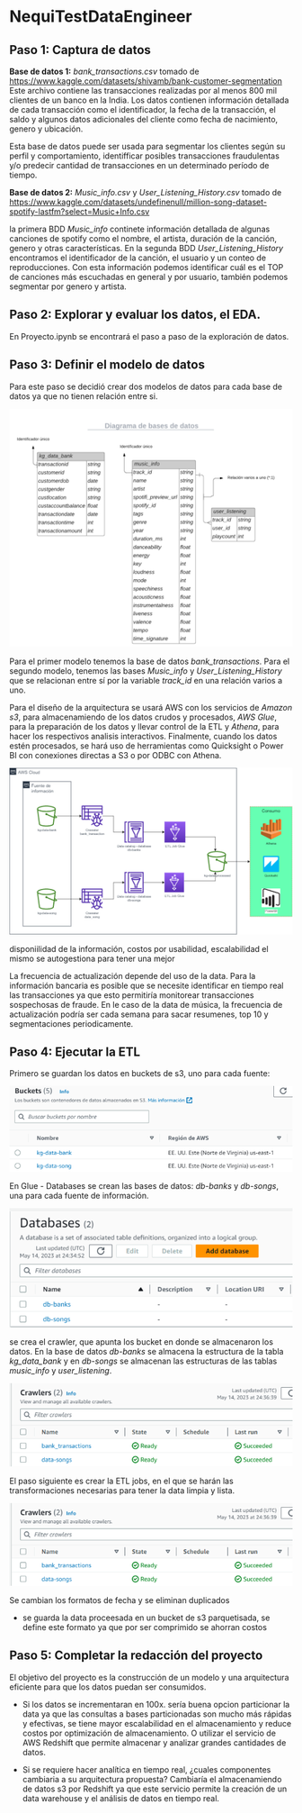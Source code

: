 # NequiTestDataEngineer
## Paso 1: Captura de datos

**Base de datos 1:** *bank_transactions.csv* tomado de https://www.kaggle.com/datasets/shivamb/bank-customer-segmentation 
Este archivo contiene las transacciones realizadas por al menos 800 mil clientes de un banco en la India. Los datos contienen información detallada de cada transacción como el identificador, la fecha de la transacción, el saldo y algunos datos adicionales del cliente como fecha de nacimiento, genero y ubicación.

Esta base de datos puede ser usada para segmentar los clientes según su perfil y comportamiento, identifficar posibles transacciones fraudulentas y/o predecir cantidad de transacciones en un determinado período de tiempo.

**Base de datos 2:** *Music_info.csv* y *User_Listening_History.csv* tomado de https://www.kaggle.com/datasets/undefinenull/million-song-dataset-spotify-lastfm?select=Music+Info.csv 

la primera BDD *Music_info* continete información detallada de algunas canciones de spotify como el nombre, el artista, duración de la canción, genero y otras características. En la segunda BDD *User_Listening_History* encontramos el identificador de la canción, el usuario y un conteo de reproducciones.
Con esta información podemos identificar cuál es el TOP de canciones más escuchadas en general y por usuario, también podemos segmentar por genero y artista. 

## Paso 2: Explorar y evaluar los datos, el EDA.

En Proyecto.ipynb se encontrará el paso a paso de la exploración de datos.

## Paso 3: Definir el modelo de datos

Para este paso se decidió crear dos modelos de datos para cada base de datos ya que no tienen relación entre si.

![Diagrama de bases de datos .png](https://github.com/manuelarr03/NequiTestDataEngineer/blob/261dbb8dcb146cff66c6b14c6dc393eb7a61e46b/Diagrama%20de%20bases%20de%20datos%20.png)

Para el primer modelo tenemos la base de datos *bank_transactions*. Para el segundo modelo, tenemos las bases *Music_info* y *User_Listening_History* que se relacionan entre sí por la variable *track_id* en una relación varios a uno. 

Para el diseño de la arquitectura se usará AWS con los servicios de *Amazon s3*, para almacenamiendo de los datos crudos y procesados, *AWS Glue*, para la preparación de los datos y llevar control de la ETL y *Athena*, para hacer los respectivos analisis interactivos. Finalmente, cuando los datos estén procesados, se hará uso de herramientas como Quicksight o Power BI con conexiones directas a S3 o por ODBC con Athena.

![Arquitectura](https://github.com/manuelarr03/NequiTestDataEngineer/blob/1298a08c9ac9c8d8f29492ec6a6dbec5fbf28c74/Arquitectura.png)

disponiilidad de la información, costos por usabilidad, escalabilidad el mismo se autogestiona para tener una mejor 

La frecuencia de actualización depende del uso de la data. Para la información bancaria es posible que se necesite identificar en tiempo real las transacciones ya que esto permitiría monitorear transacciones sospechosas de fraude. 
En le caso de la data de música, la frecuencia de actualización podría ser cada semana para sacar resumenes, top 10 y segmentaciones periodicamente.

## Paso 4: Ejecutar la ETL

Primero se guardan los datos en buckets de s3, uno para cada fuente:

![Buckets](https://github.com/manuelarr03/NequiTestDataEngineer/blob/5f30f8db96c0be797c5041e09e172a9c21c6c8a8/Buckets.png)

En Glue - Databases se crean las bases de datos: *db-banks* y *db-songs*, una para cada fuente de información.


![Databases](https://github.com/manuelarr03/NequiTestDataEngineer/blob/c65aff933f9184c269fdc4120f0e8cd02df1b352/Databases.png)

se crea el crawler, que apunta los bucket en donde se almacenaron los datos. En la base de datos *db-banks* se almacena la estructura de la tabla *kg_data_bank* y en *db-songs* se almacenan las estructuras de las tablas *music_info* y *user_listening*.


![Crawlers](https://github.com/manuelarr03/NequiTestDataEngineer/blob/c65aff933f9184c269fdc4120f0e8cd02df1b352/Crawlers.png)

El paso siguiente es crear la ETL jobs, en el que se harán las transformaciones necesarias para tener la data limpia y lista.

![Crawlers](https://github.com/manuelarr03/NequiTestDataEngineer/blob/c65aff933f9184c269fdc4120f0e8cd02df1b352/Crawlers.png)

Se cambian los formatos de fecha y se eliminan duplicados
* se guarda la data proceesada en un bucket de s3 parquetisada, se define este formato ya que por ser comprimido se ahorran costos
## Paso 5: Completar la redacción del proyecto

El objetivo del proyecto es la construcción de un modelo y una arquitectura eficiente para que los datos puedan ser consumidos.  

* Si los datos se incrementaran en 100x. sería buena opcion particionar la data ya que las consultas a bases particionadas son mucho más rápidas y efectivas, se tiene mayor escalabilidad en el almacenamiento y reduce costos por optimización de almacenamiento. O utilizar el servicio de AWS Redshift que permite almacenar y analizar grandes cantidades de datos. 

* Si se requiere hacer analítica en tiempo real, ¿cuales componentes cambiaria a su
arquitectura propuesta? Cambiaría el almacenamiendo de datos s3 por Redshift ya que este servicio permite la creación de un data warehouse y el análisis de datos en tiempo real.
